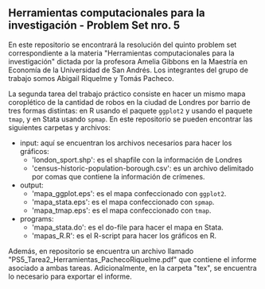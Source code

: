 ## Herramientas computacionales para la investigación - Problem Set nro. 5

En este repositorio se encontrará la resolución del quinto problem set correspondiente a la materia "Herramientas computacionales para la investigación" dictada por la profesora Amelia Gibbons en la Maestría en Economía de la Universidad de San Andrés. Los integrantes del grupo de trabajo somos Abigail Riquelme y Tomás Pacheco.

La segunda tarea del trabajo práctico consiste en hacer un mismo mapa coroplético de la cantidad de robos en la ciudad de Londres por barrio de tres formas distintas: en R usando el paquete  ```ggplot2``` y usando el paquete ```tmap```, y en Stata usando ```spmap```. En este repositorio se pueden encontrar las siguientes carpetas y archivos:
  * input: aquí se encuentran los archivos necesarios para hacer los gráficos:
    * 'london_sport.shp': es el shapfile con la información de Londres
    * 'census-historic-population-borough.csv': es un archivo delimitado por comas que contiene la información de crímenes.
  * output: 
    * 'mapa_ggplot.eps': es el mapa confeccionado con ```ggplot2```.
    * 'mapa_stata.eps': es el mapa confeccionado con ```spmap```.
    * 'mapa_tmap.eps': es el mapa confeccionado con ```tmap```.
  * programs: 
    * 'mapa_stata.do': es el do-file para hacer el mapa en Stata.
    * 'mapas_R.R': es el R-script para hacer los gráficos en R.

Además, en repositorio se encuentra un archivo llamado "PS5_Tarea2_Herramientas_PachecoRiquelme.pdf" que contiene el informe asociado a ambas tareas. Adicionalmente, en la carpeta "tex", se encuentra lo necesario para exportar el informe.
